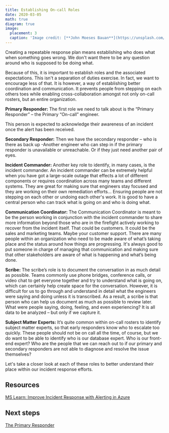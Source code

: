 ```yaml
---
title: Establishing On-call Roles
date: 2020-03-05
math: true
diagram: true
image:
  placement: 3
  caption: 'Image credit: [**John Moeses Bauan**](https://unsplash.com/photos/OGZtQF8iC0g)'
---
```


Creating a repeatable response plan means establishing who does what when something goes wrong. We don't want there to be any question around who is supposed to be doing what.

Because of this, it is important to establish roles and the associated expectations. This isn't a separation of duties exercise. In fact, we want to encourage less of that. It is however, a way of establishing better coordination and communication. It prevents people from stepping on each others toes while enabling cross-collaboration amongst not only on-call rosters, but an entire organization.

**Primary Responder:** The first role we need to talk about is the “Primary Responder” – the Primary “On-call” engineer. 

This person is expected to acknowledge their awareness of an incident once the alert has been received.

**Secondary Responder:** Then we have the secondary responder – who is there as back up -Another engineer who can step in if the primary responder is unavailable or unreachable. Or if they just need another pair of eyes.

**Incident Commander:** Another key role to identify, in many cases, is the incident commander. An incident commander can be extremely helpful when you have got a large-scale outage that effects a lot of different components or requires coordination across many teams and different systems. They are great for making sure that engineers stay focused and they are working on their own remediation efforts... Ensuring people are not stepping on each other or undoing each other's work.  It is good to have a central person who can track what is going on and who is doing what.  

**Communication Coordinator:** The Communication Coordinator is meant to be the person working in conjunction with the incident commander to share more information beyond those who are in the firefight actively working to recover from the incident itself. That could be customers. It could be the sales and marketing teams. Maybe your customer support. There are many people within an organization who need to be made aware of what’s taking place and the status around how things are progressing. It's always good to put someone in charge of managing that communication and making sure that other stakeholders are aware of what is happening and what’s being done.

**Scribe:** The scribe’s role is to document the conversation in as much detail as possible. Teams commonly use phone bridges, conference calls, or video chat to get everyone together and try to understand what is going on, which can certainly help create space for the conversation. However, it is difficult for us to go through and understand in detail what the engineers were saying and doing unless it is transcribed. As a result, a scribe is that person who can help us document as much as possible to review later. What were people saying, doing, feeling, and even experiencing?  It is all data to be analyzed – but only if we capture it.

**Subject Matter Experts:** It’s quite common within on-call rosters to identify subject matter experts, so that early responders know who to escalate too quickly. These people should not be on call all the time, of course, but we do want to be able to identify who is our database expert. Who is our front-end expert? Who are the people that we can reach out to if our primary and secondary responders are not able to diagnose and resolve the issue themselves?

Let's take a closer look at each of these roles to better understand their place within our incident response efforts.

## Resources

[MS Learn: Improve Incident Response with Alerting in Azure](https://docs.microsoft.com/en-us/learn/modules/incident-response-with-alerting-on-azure/)

## Next steps

[The Primary Responder](2020-03-05-Primary-Responder.html)